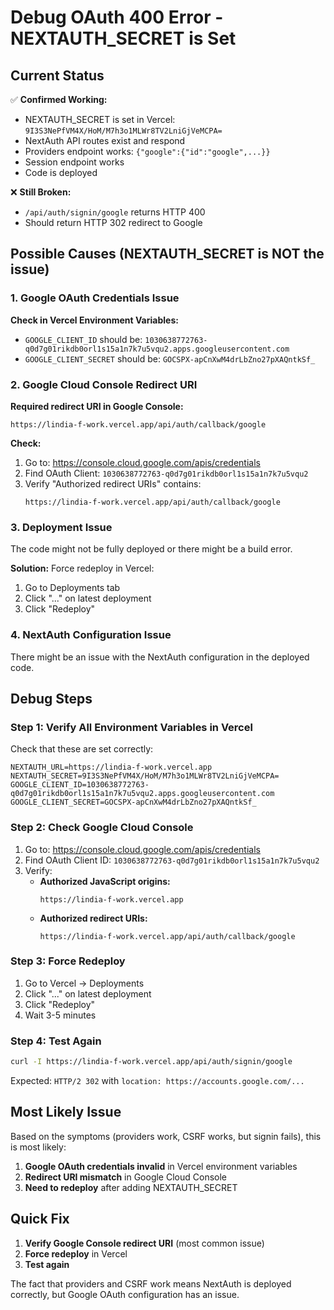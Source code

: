 # Debug OAuth 400 Error - NEXTAUTH_SECRET is Set

## Current Status

✅ **Confirmed Working:**
- NEXTAUTH_SECRET is set in Vercel: `9I3S3NePfVM4X/HoM/M7h3o1MLWr8TV2LniGjVeMCPA=`
- NextAuth API routes exist and respond
- Providers endpoint works: `{"google":{"id":"google",...}}`
- Session endpoint works
- Code is deployed

❌ **Still Broken:**
- `/api/auth/signin/google` returns HTTP 400
- Should return HTTP 302 redirect to Google

## Possible Causes (NEXTAUTH_SECRET is NOT the issue)

### 1. Google OAuth Credentials Issue

**Check in Vercel Environment Variables:**
- `GOOGLE_CLIENT_ID` should be: `1030638772763-q0d7g01rikdb0orl1s15a1n7k7u5vqu2.apps.googleusercontent.com`
- `GOOGLE_CLIENT_SECRET` should be: `GOCSPX-apCnXwM4drLbZno27pXAQntkSf_`

### 2. Google Cloud Console Redirect URI

**Required redirect URI in Google Console:**
```
https://lindia-f-work.vercel.app/api/auth/callback/google
```

**Check:**
1. Go to: https://console.cloud.google.com/apis/credentials
2. Find OAuth Client: `1030638772763-q0d7g01rikdb0orl1s15a1n7k7u5vqu2`
3. Verify "Authorized redirect URIs" contains:
   ```
   https://lindia-f-work.vercel.app/api/auth/callback/google
   ```

### 3. Deployment Issue

The code might not be fully deployed or there might be a build error.

**Solution:** Force redeploy in Vercel:
1. Go to Deployments tab
2. Click "..." on latest deployment
3. Click "Redeploy"

### 4. NextAuth Configuration Issue

There might be an issue with the NextAuth configuration in the deployed code.

## Debug Steps

### Step 1: Verify All Environment Variables in Vercel

Check that these are set correctly:
```env
NEXTAUTH_URL=https://lindia-f-work.vercel.app
NEXTAUTH_SECRET=9I3S3NePfVM4X/HoM/M7h3o1MLWr8TV2LniGjVeMCPA=
GOOGLE_CLIENT_ID=1030638772763-q0d7g01rikdb0orl1s15a1n7k7u5vqu2.apps.googleusercontent.com
GOOGLE_CLIENT_SECRET=GOCSPX-apCnXwM4drLbZno27pXAQntkSf_
```

### Step 2: Check Google Cloud Console

1. Go to: https://console.cloud.google.com/apis/credentials
2. Find OAuth Client ID: `1030638772763-q0d7g01rikdb0orl1s15a1n7k7u5vqu2`
3. Verify:
   - **Authorized JavaScript origins:**
     ```
     https://lindia-f-work.vercel.app
     ```
   - **Authorized redirect URIs:**
     ```
     https://lindia-f-work.vercel.app/api/auth/callback/google
     ```

### Step 3: Force Redeploy

1. Go to Vercel → Deployments
2. Click "..." on latest deployment
3. Click "Redeploy"
4. Wait 3-5 minutes

### Step 4: Test Again

```bash
curl -I https://lindia-f-work.vercel.app/api/auth/signin/google
```

Expected: `HTTP/2 302` with `location: https://accounts.google.com/...`

## Most Likely Issue

Based on the symptoms (providers work, CSRF works, but signin fails), this is most likely:

1. **Google OAuth credentials invalid** in Vercel environment variables
2. **Redirect URI mismatch** in Google Cloud Console
3. **Need to redeploy** after adding NEXTAUTH_SECRET

## Quick Fix

1. **Verify Google Console redirect URI** (most common issue)
2. **Force redeploy** in Vercel
3. **Test again**

The fact that providers and CSRF work means NextAuth is deployed correctly, but Google OAuth configuration has an issue.
